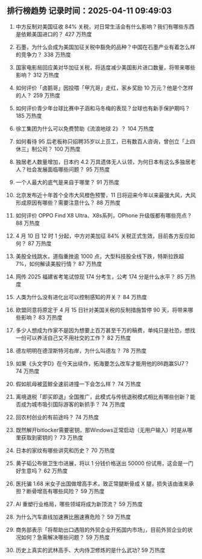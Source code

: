 
## 排行榜趋势 记录时间：2025-04-11 09:49:03
  
  1. 中方反制对美国征收 84% 关税，对日常生活会有什么影响？我们有哪些东西是依赖美国进口的？ 427 万热度
    
  2. 石墨，为什么会成为美国加征关税中豁免的品种？中国在石墨产业有着怎么样的竞争力？ 338 万热度
    
  3. 国家电影局回应美对华加征关税，将适度减少美国影片进口数量，将带来哪些影响？ 312 万热度
    
  4. 如何评价「卤鹅哥」因投喂「甲亢哥」走红，家乡奖励 10 万元？他是个怎样的人？ 259 万热度
    
  5. 如何评价青少年台球比赛中子涵和马冬梅的表现？台球也有新手保护期吗？ 185 万热度
    
  6. 徐工集团为什么可以免费赞助《流浪地球 2》？ 104 万热度
    
  7. 如何看待 95 后老板称只招聘35岁以上员工，已有数百人咨询，曾创立「上四休三」制公司？ 100 万热度
    
  8. 独居老人数量增加，日本约 4.2 万具遗体无人认领，为何日本有这么多独居老人？社会发展面临哪些问题？ 95 万热度
    
  9. 一个人最大的底气是来自于哪里？ 91 万热度
    
  10. 北京发布近十年首个全市大风橙色预警，11 日将迎来今年以来最强大风，大风形成原因有哪些？需要注意什么？ 88 万热度
    
  11. 如何评价 OPPO Find X8 Ultra、X8s系列，OPhone 升级版都有哪些亮点？ 88 万热度
    
  12. 4 月 10 日 12 时 1 分起，中方对美加征 84% 关税正式生效，目前各方反应如何？ 87 万热度
    
  13. 美股全线跳水，道指重挫逾 1000 点，大型科技股全线下跌，特斯拉跌超 7%，如何解读美股行情？ 87 万热度
    
  14. 网传 2025 福建省考笔试惊现 174 分考生，公考 174 分是什么水平？ 85 万热度
    
  15. 人类为什么没有进化出可以控制感知的开关？ 84 万热度
    
  16. 欧盟同意将原定于 4 月 15 日针对美国关税的反制措施暂停 90 天，将带来哪些影响？ 83 万热度
    
  17. 多少人想成为作家不是因为想要上百万甚至千万的稿费，单纯只是社恐，想找一份可以养活自己又不用社交的工作？ 82 万热度
    
  18. 德左明明在德涅斯特河右岸，为什么叫德左？ 78 万热度
    
  19. 如果《头文字D》在今天出续作，拓海要怎么改车才能用他的86跑赢SU7？ 74 万热度
    
  20. 假如航母被蓝鲸全速前进撞一下会怎么样？ 74 万热度
    
  21. 离境退税「即买即退」全国推广，此模式与传统退税模式相比有哪些创新？能否成为城市吸引国际游客的新抓手？ 74 万热度
    
  22. 回农村创业的有前途吗？ 74 万热度
    
  23. 既然解开bitlocker需要密钥，那Windows正常启动（无用户输入）时是从哪里获取到密钥的？ 73 万热度
    
  24. 日本的家纹有哪些讲究和历史？ 70 万热度
    
  25. 黄子韬公布做卫生巾进展，将以 1 分钱价格送出 50000 份试用，这会是一门好生意吗？ 62 万热度
    
  26. 医托骗 1.68 米女子出国做增高手术，致正常腿断骨成 X 腿，损失该由谁来承担？断骨增高有哪些风险？ 59 万热度
    
  27. AI 重塑行业格局，哪些领域将成为新顶流？ 59 万热度
    
  28. 为什么汽车直线加速赛比圈速赛危险？ 59 万热度
    
  29. 商务部表示「将帮助出口遇阻的外贸企业开拓国内市场」，目前外贸企业的状况如何？急需解决哪些问题？ 59 万热度
    
  30. 历史上真实的武林高手、大内侍卫修炼的是什么武功? 59 万热度
    